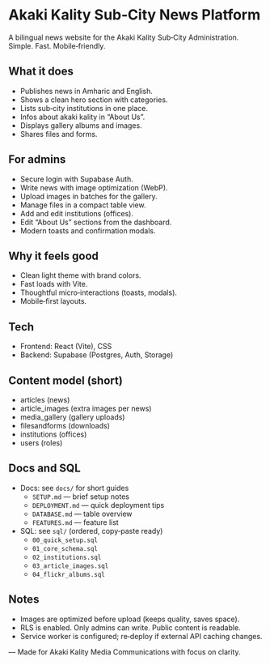 # Akaki Kality Sub‑City News Platform

A bilingual news website for the Akaki Kality Sub‑City Administration. Simple. Fast. Mobile‑friendly.

## What it does
- Publishes news in Amharic and English.
- Shows a clean hero section with categories.
- Lists sub‑city institutions in one place.
- Infos about akaki kality in “About Us”.
- Displays gallery albums and images.
- Shares files and forms.

## For admins
- Secure login with Supabase Auth.
- Write news with image optimization (WebP).
- Upload images in batches for the gallery.
- Manage files in a compact table view.
- Add and edit institutions (offices).
- Edit “About Us” sections from the dashboard.
- Modern toasts and confirmation modals.

## Why it feels good
- Clean light theme with brand colors.
- Fast loads with Vite.
- Thoughtful micro‑interactions (toasts, modals).
- Mobile‑first layouts.

## Tech
- Frontend: React (Vite), CSS
- Backend: Supabase (Postgres, Auth, Storage)

## Content model (short)
- articles (news)
- article_images (extra images per news)
- media_gallery (gallery uploads)
- filesandforms (downloads)
- institutions (offices)
- users (roles)

## Docs and SQL
- Docs: see `docs/` for short guides
  - `SETUP.md` — brief setup notes
  - `DEPLOYMENT.md` — quick deployment tips
  - `DATABASE.md` — table overview
  - `FEATURES.md` — feature list
- SQL: see `sql/` (ordered, copy‑paste ready)
  - `00_quick_setup.sql`
  - `01_core_schema.sql`
  - `02_institutions.sql`
  - `03_article_images.sql`
  - `04_flickr_albums.sql`

## Notes
- Images are optimized before upload (keeps quality, saves space).
- RLS is enabled. Only admins can write. Public content is readable.
- Service worker is configured; re‑deploy if external API caching changes.

—
Made for Akaki Kality Media Communications with focus on clarity.
